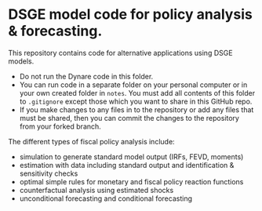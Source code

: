 # DSGE model code for policy analysis & forecasting.  

This repository contains code for alternative applications using DSGE models. 
- Do not run the Dynare code in this folder. 
- You can run code in a separate folder on your personal computer or in your own created folder in `notes`. You must add all contents of this folder to `.gitignore` except those which you want to share in this GitHub repo.
- If you make changes to any files in to the repository or add any files that must be shared, then you can commit the changes to the repository from your forked branch.

The different types of fiscal policy analysis include:
- simulation to generate standard model output (IRFs, FEVD, moments)
- estimation with data including standard output and identification & sensitivity checks
- optimal simple rules for monetary and fiscal policy reaction functions
- counterfactual analysis using estimated shocks
- unconditional forecasting and conditional forecasting
